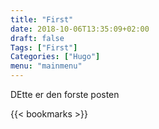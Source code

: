 ```yaml
---
title: "First"
date: 2018-10-06T13:35:09+02:00
draft: false
Tags: ["First"]
Categories: ["Hugo"]
menu: "mainmenu"
---
```


DEtte er den forste posten


{{< bookmarks >}}